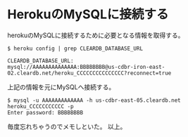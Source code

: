 # HerokuのMySQLに接続する

herokuのMySQLに接続するために必要となる情報を取得する。

```bashrc
$ heroku config | grep CLEARDB_DATABASE_URL

CLEARDB_DATABASE_URL:
mysql://AAAAAAAAAAAAAA:BBBBBBBB@us-cdbr-iron-east-02.cleardb.net/heroku_CCCCCCCCCCCCCCC?reconnect=true
```

上記の情報を元にMySQLへ接続する。

```bashrc
$ mysql -u AAAAAAAAAAAAA -h us-cdbr-east-05.cleardb.net heroku_CCCCCCCCCCC -p
Enter password: BBBBBBBB
```

毎度忘れちゃうのでメモしといた。
以上。
